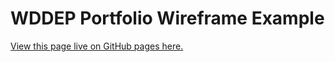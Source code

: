 # WDDEP Portfolio Wireframe Example

[View this page live on GitHub pages here.](https://lancecore.github.io/wddep-portfolio-wireframe/)